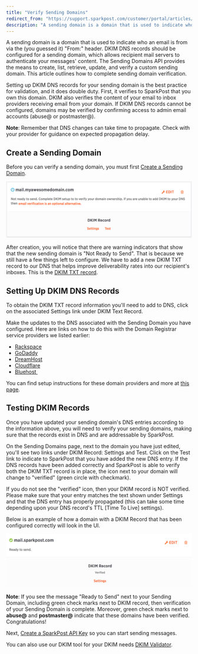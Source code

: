 ```yaml
---
title: "Verify Sending Domains"
redirect_from: "https://support.sparkpost.com/customer/portal/articles/1933360-verify-sending-domains"
description: "A sending domain is a domain that is used to indicate who an email is from via the you guessed it From header DKIM DNS records should be configured for a sending domain which allows recipient mail servers to authenticate your messages content The Sending Domains API provides the means..."
---
```


A sending domain is a domain that is used to indicate who an email is from via the (you guessed it) "From:" header. DKIM DNS records should be configured for a sending domain, which allows recipient mail servers to authenticate your messages' content. The Sending Domains API provides the means to create, list, retrieve, update, and verify a custom sending domain. This article outlines how to complete sending domain verification.

Setting up DKIM DNS records for your sending domain is the best practice for validation, and it does double duty. First, it verifies to SparkPost that you own this domain. DKIM also verifies the content of your email to inbox providers receiving email from your domain. If DKIM DNS records cannot be configured, domains may be verified by confirming access to admin email accounts (abuse@ or postmaster@).

**Note**: Remember that DNS changes can take time to propagate. Check with your provider for guidance on expected propagation delay.

## Create a Sending Domain

Before you can verify a sending domain, you must first [Create a Sending Domain](https://support.sparkpost.com/customer/portal/articles/1933318-create-and-verify-sending-domains).

![](media/verify-sending-domains/sdpsmuwi_8nhfyqxz05fzwopbrmzwkjjdm9rgbbulbrp2zoxqzryuvsemmkzlp48sqjkb3tlltvjxspb-bn2yfkst5ttxdaxbb4r5shineartk_rsjm_powgkpru3gy45kfjuftiundefined)

After creation, you will notice that there are warning indicators that show that the new sending domain is "Not Ready to Send". That is because we still have a few things left to configure. We have to add a new DKIM TXT record to our DNS that helps improve deliverability rates into our recipient's inboxes. This is the [DKIM TXT record](http://en.wikipedia.org/wiki/DomainKeys_Identified_Mail).

## Setting Up DKIM DNS Records

To obtain the DKIM TXT record information you'll need to add to DNS, click on the associated Settings link under DKIM Text Record.

Make the updates to the DNS associated with the Sending Domain you have configured. Here are links on how to do this with the Domain Registrar service providers we listed earlier:​

* [Rackspace](http://www.rackspace.com/apps/support/portal/1212)
* [GoDaddy](https://www.google.com/url?sa=t&rct=j&q=&esrc=s&source=web&cd=7&cad=rja&uact=8&ved=0CFAQFjAG&url=http%3A%2F%2Fsupport.godaddy.com%2Fhelp%2Farticle%2F680%2Fmanaging-dns-for-your-domain-names&ei=Ux9dVPbIIcWcygS-zILgBA&usg=AFQjCNEi4HSQ0XZxEbRsfj3RTnaeuzLsUQ&bvm=bv.79189006,d.aWw)
* [DreamHost](http://wiki.dreamhost.com/DKIM)
* [Cloudflare](https://support.cloudflare.com/hc/en-us/articles/200168696-How-do-I-add-DKIM-records-)
* [Bluehost ](https://my.bluehost.com/hosting/help/559)

You can find setup instructions for these domain providers and more at [this page](https://support.sparkpost.com/customer/portal/articles/2034498-setting-up-spf-and-dkim-with-domain-providers).

## Testing DKIM Records

Once you have updated your sending domain's DNS entries according to the information above, you will need to verify your sending domains, making sure that the records exist in DNS and are addressable by SparkPost.

On the Sending Domains page, next to the domain you have just edited, you'll see two links under DKIM Record: Settings and Test. Click on the Test link to indicate to SparkPost that you have added the new DNS entry. If the DNS records have been added correctly and SparkPost is able to verify both the DKIM TXT record is in place, the icon next to your domain will change to "verified" (green circle with checkmark).

If you do not see the "verified" icon, then your DKIM record is NOT verified. Please make sure that your entry matches the text shown under Settings and that the DNS entry has properly propagated (this can take some time depending upon your DNS record's TTL [Time To Live] settings).

Below is an example of how a domain with a DKIM Record that has been configured correctly will look in the UI.

![](media/verify-sending-domains/iekdtwohhsp7cgupm5oqoxlah6almmod81xhuk_fhe56fh3osnebfy3okoopb18zikggttnadnouhqdr00jcpc8t_0e2agdufgmc-5mus4fpbpaxrombzo6re1w08snpibt14xnuundefined)

**Note**: ​If you see the message "Ready to Send" next to your Sending Domain, including green check marks next to DKIM record, then verification of your Sending Domain is complete. Moreover, green check marks next to **abuse@** and **postmaster@** indicate that these domains have been verified.  Congratulations!

Next, [Create a SparkPost API Key](https://support.sparkpost.com/customer/portal/articles/1933377-create-api-keys) so you can start sending messages.

You can also use our DKIM tool for your DKIM needs [DKIM Validator](https://tools.sparkpost.com/dkim).